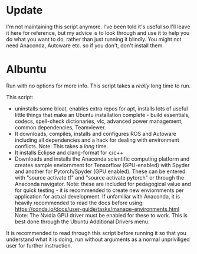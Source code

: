 # Update
I'm not maintaining this script anymore. I've been told it's useful so I'll leave it here for reference, but my advice is to look through and use it to help you do what you want to do, rather than just running it blindly. You might not need Anaconda, Autoware etc. so if you don't, don't install them.


# AIbuntu

Run with no options for more info. This script takes a *really* long time to run.
 
This script:
- uninstalls some bloat, enables extra repos for apt, installs lots of useful little things that make an Ubuntu installation complete - build essentials, codecs, spell-check dictionaries, vlc, advanced power management, common dependencies, Teamviewer.
- It downloads, compiles, installs and configures ROS and Autoware including all dependencies and a hack for dealing with environment conflicts. Note: This takes a *long* time.
- It installs Eclipse and clang-format for c/c++
- Downloads and installs the Anaconda scientific computing platform and creates sample enviornment for Tensorflow (GPU-enabled) with Spyder and another for Pytorch/Spyder (GPU enabled). These can be entered with "source activate tf" and "source activate pytorch" or through the Anaconda navigator. Note: these are included for pedagogical value and for quick testing - it is recommended to create new enviornments per application for actual development.
If unfamiliar with Anaconda, it is heavily recommended to read the docs before using: https://conda.io/docs/user-guide/tasks/manage-environments.html
Note: The Nvidia GPU driver must be enabled for these to work. This is best done through the Ubuntu Additional Drivers menu.

It is recommended to read through this script before running it so that you understand what it is doing, run without arguments as a normal unpriviliged user for further instruction.
